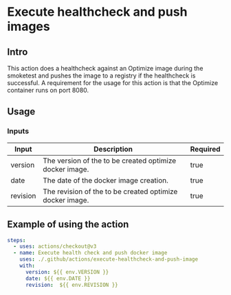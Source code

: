 # Execute healthcheck and push images

## Intro

This action does a healthcheck against an Optimize image during the smoketest and pushes the image to a registry if the healthcheck is successful.
A requirement for the usage for this action is that the Optimize container runs on port 8080. 

## Usage

### Inputs

| Input      | Description                                                | Required | 
| ---------- | ---------------------------------------------------------- | -------- | 
| version    | The version of the to be created optimize docker image.    | true     |   
| date       | The date of the docker image creation.                     | true     | 
| revision   | The revision of the to be created optimize docker image.   | true     | 

## Example of using the action

```yaml
steps:
  - uses: actions/checkout@v3
  - name: Execute health check and push docker image
    uses: ./.github/actions/execute-healthcheck-and-push-image
    with:
      version: ${{ env.VERSION }}
      date: ${{ env.DATE }}
      revision:  ${{ env.REVISION }}
```
